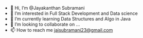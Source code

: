 - 👋 Hi, I’m @Jayakanthan Subramani
- 👀 I’m interested in Full Stack Development and Data science 
- 🌱 I’m currently learning Data Structures and Algo in Java
- 💞️ I’m looking to collaborate on ...
- 📫 How to reach me jaisubramani23@gmail.com

<!---
jayakanthansubramani/jayakanthansubramani is a ✨ special ✨ repository because its `README.md` (this file) appears on your GitHub profile.
You can click the Preview link to take a look at your changes.
--->
